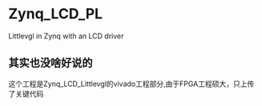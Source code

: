# Zynq_LCD_PL
Littlevgl in Zynq with an LCD driver
## 其实也没啥好说的
这个工程是Zynq_LCD_Littlevgl的vivado工程部分,由于FPGA工程硕大，只上传了关键代码
